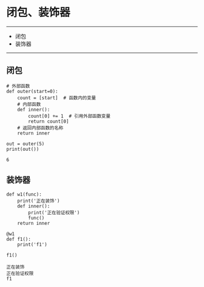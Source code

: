 # 闭包、装饰器
---
 - 闭包
 - 装饰器
 ---
 
## 闭包


```
# 外部函数
def outer(start=0):
    count = [start]  # 函数内的变量
    # 内部函数
    def inner():
        count[0] += 1  # 引用外部函数变量
        return count[0]
    # 返回内部函数的名称
    return inner

out = outer(5)
print(out())
```


```
6
```


## 装饰器


```
def w1(func):
    print('正在装饰')
    def inner():
        print('正在验证权限')
        func()
    return inner

@w1
def f1():
    print('f1')

f1()
```


```
正在装饰
正在验证权限
f1
```



